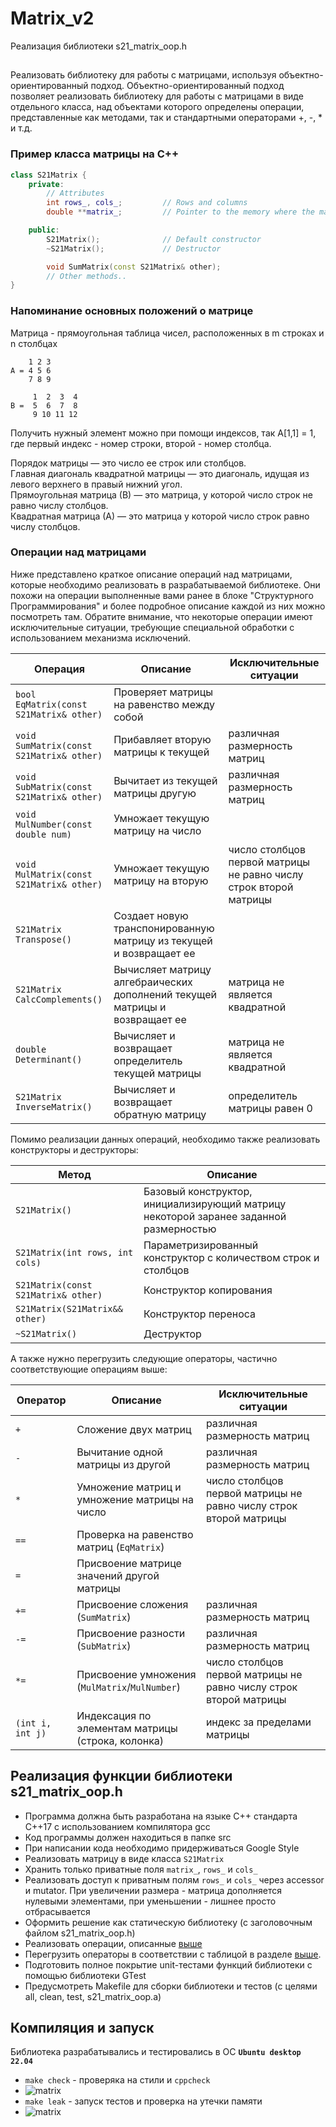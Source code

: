 # Matrix_v2
Реализация библиотеки s21_matrix_oop.h

## 

Реализовать библиотеку для работы с матрицами, используя объектно-ориентированный подход. Объектно-ориентированный подход позволяет реализовать библиотеку для работы с матрицами в виде отдельного класса, над объектами которого определены операции, представленные как методами, так и стандартными операторами +, -, * и т.д.

### Пример класса матрицы на C++

```cpp
class S21Matrix {
    private:
        // Attributes
        int rows_, cols_;         // Rows and columns
        double **matrix_;         // Pointer to the memory where the matrix is allocated

    public:
        S21Matrix();              // Default constructor
        ~S21Matrix();             // Destructor

        void SumMatrix(const S21Matrix& other); 
        // Other methods..
}
```

### Напоминание основных положений о матрице

Матрица - прямоугольная таблица чисел, расположенных в m строках и n столбцах

```
    1 2 3
A = 4 5 6
    7 8 9
```

```
     1  2  3  4
В =  5  6  7  8
     9 10 11 12
```

Получить нужный элемент можно при помощи индексов, так
A[1,1] = 1, где первый индекс - номер строки, второй - номер столбца.

Порядок матрицы — это число ее строк или столбцов. \
Главная диагональ квадратной матрицы — это диагональ, идущая из левого верхнего в правый нижний угол. \
Прямоугольная матрица (В) — это матрица, у которой число строк не равно числу столбцов. \
Квадратная матрица (А) — это матрица у которой число строк равно числу столбцов.

### Операции над матрицами

Ниже представлено краткое описание операций над матрицами, которые необходимо реализовать в разрабатываемой библиотеке. Они похожи на операции выполненные вами ранее в блоке "Структурного Программирования" и более подробное описание каждой из них можно посмотреть там. Обратите внимание, что некоторые операции имеют исключительные ситуации, требующие специальной обработки с использованием механизма исключений. 

| Операция    | Описание   | Исключительные ситуации |
| ----------- | ----------- | ----------- |
| `bool EqMatrix(const S21Matrix& other)` | Проверяет матрицы на равенство между собой |  |
| `void SumMatrix(const S21Matrix& other)` | Прибавляет вторую матрицы к текущей | различная размерность матриц |
| `void SubMatrix(const S21Matrix& other)` | Вычитает из текущей матрицы другую | различная размерность матриц |
| `void MulNumber(const double num)` | Умножает текущую матрицу на число |  |
| `void MulMatrix(const S21Matrix& other)` | Умножает текущую матрицу на вторую | число столбцов первой матрицы не равно числу строк второй матрицы |
| `S21Matrix Transpose()` | Создает новую транспонированную матрицу из текущей и возвращает ее |  |
| `S21Matrix CalcComplements()` | Вычисляет матрицу алгебраических дополнений текущей матрицы и возвращает ее | матрица не является квадратной |
| `double Determinant()` | Вычисляет и возвращает определитель текущей матрицы | матрица не является квадратной |
| `S21Matrix InverseMatrix()` | Вычисляет и возвращает обратную матрицу | определитель матрицы равен 0 |

Помимо реализации данных операций, необходимо также реализовать конструкторы и деструкторы:

| Метод    | Описание   |
| ----------- | ----------- |
| `S21Matrix()` | Базовый конструктор, инициализирующий матрицу некоторой заранее заданной размерностью |  
| `S21Matrix(int rows, int cols)` | Параметризированный конструктор с количеством строк и столбцов | 
| `S21Matrix(const S21Matrix& other)` | Конструктор копирования |
| `S21Matrix(S21Matrix&& other)` | Конструктор переноса |
| `~S21Matrix()` | Деструктор |

А также нужно перегрузить следующие операторы, частично соответствующие операциям выше:

| Оператор    | Описание   | Исключительные ситуации |
| ----------- | ----------- | ----------- |
| `+`      | Сложение двух матриц  | различная размерность матриц |
| `-`   | Вычитание одной матрицы из другой | различная размерность матриц |
| `*`  | Умножение матриц и умножение матрицы на число | число столбцов первой матрицы не равно числу строк второй матрицы |
| `==`  | Проверка на равенство матриц (`EqMatrix`) | |
| `=`  | Присвоение матрице значений другой матрицы | |
| `+=`  | Присвоение сложения (`SumMatrix`)   | различная размерность матриц |
| `-=`  | Присвоение разности (`SubMatrix`) | различная размерность матриц |
| `*=`  | Присвоение умножения (`MulMatrix`/`MulNumber`) | число столбцов первой матрицы не равно числу строк второй матрицы |
| `(int i, int j)`  | Индексация по элементам матрицы (строка, колонка) | индекс за пределами матрицы |


## Реализация функции библиотеки s21_matrix_oop.h

- Программа должна быть разработана на языке C++ стандарта C++17 с использованием компилятора gcc
- Код программы должен находиться в папке src
- При написании кода необходимо придерживаться Google Style
- Реализовать матрицу в виде класса `S21Matrix`
- Хранить только приватные поля `matrix_`, `rows_` и `cols_`
- Реализовать доступ к приватным полям `rows_` и `cols_` через accessor и mutator. При увеличении размера - матрица дополняется нулевыми элементами, при уменьшении - лишнее просто отбрасывается
- Оформить решение как статическую библиотеку (с заголовочным файлом s21_matrix_oop.h)
- Реализовать операции, описанные [выше](#операции-над-матрицами)
- Перегрузить операторы в соответствии с таблицой в разделе [выше](#операции-над-матрицами).
- Подготовить полное покрытие unit-тестами функций библиотеки c помощью библиотеки GTest
- Предусмотреть Makefile для сборки библиотеки и тестов (с целями all, clean, test, s21_matrix_oop.a)

## Компиляция и запуск

Библиотека разрабатывались и тестировались в ОС **`Ubuntu desktop 22.04`**

- `make check` - проверяка на стили и `cppcheck`
- ![matrix](img/check.png)
- `make leak` - запуск тестов и проверка на утечки памяти
- ![matrix](img/leak.png)
